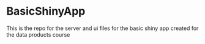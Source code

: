# BasicShinyApp
This is the repo for the server and ui files for the basic shiny app created for the data products course
